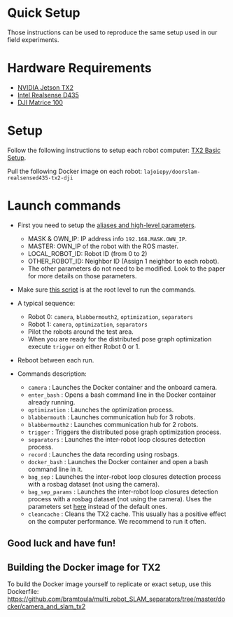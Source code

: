 # Quick Setup
Those instructions can be used to reproduce the same setup used in our field 
experiments.

# Hardware Requirements
- [NVIDIA Jetson TX2](https://developer.nvidia.com/embedded/jetson-tx2)
- [Intel Realsense D435](https//www.intelrealsense.com/depth-camera-d435/)
- [DJI Matrice 100](https://www.dji.com/ca/matrice100?gclid=CjwKCAiA8qLvBRAbEiwAE_ZzPUsslCzK26_TNCYhazw-pswp8oyLU29d8VnYrAOUlDPAR7XsSxS3gxoC0noQAvD_BwE)

<!-- Computer basic setup (link to other file) -->
# Setup 
Follow the following instructions to setup each robot computer:
[TX2 Basic Setup](tx2_setup.md).

<!-- Pull docker images -->
Pull the following Docker image on each robot: `lajoiepy/doorslam-realsensed435-tx2-dji`

# Launch commands
<!-- Install bash commands -->
- First you need to setup the [aliases and high-level parameters](https://github.com/bramtoula/multi_robot_SLAM_separators/blob/2ce1fa45107e92bde5329d023565cf5eebe26004/docker/camera_and_slam_tx2/aliases.txt).
    - MASK & OWN_IP: IP address info `192.168.MASK.OWN_IP`.
    - MASTER: OWN_IP of the robot with the ROS master.
    - LOCAL_ROBOT_ID: Robot ID (from 0 to 2)
    - OTHER_ROBOT_ID: Neighbor ID (Assign 1 neighbor to each robot).
    - The other parameters do not need to be modified. Look to the paper for more details on those parameters.


- Make sure [this script](https://github.com/bramtoula/multi_robot_SLAM_separators/blob/2ce1fa45107e92bde5329d023565cf5eebe26004/docker/camera_and_slam_tx2/entrypoint.sh) is at the root level to run the commands.

- A typical sequence:
    - Robot 0: `camera`, `blabbermouth2`, `optimization`, `separators`
    - Robot 1: `camera`, `optimization`, `separators`
    - Pilot the robots around the test area.
    - When you are ready for the distributed pose graph optimization execute `trigger` on either Robot 0 or 1.

- Reboot between each run.

- Commands description:
    - `camera` : Launches the Docker container and the onboard camera.
    - `enter_bash` : Opens a bash command line in the Docker container already running.
    - `optimization` : Launches the optimization process.
    - `blabbermouth` : Launches communication hub for 3 robots.
    - `blabbermouth2` : Launches communication hub for 2 robots.
    - `trigger` : Triggers the distributed pose graph optimization process.
    - `separators` : Launches the inter-robot loop closures detection process.
    - `record` : Launches the data recording using rosbags.
    - `docker_bash` : Launches the Docker container and open a bash command line in it.
    - `bag_sep` : Launches the inter-robot loop closures detection process with a rosbag dataset (not using the camera).
    - `bag_sep_params` : Launches the inter-robot loop closures detection process with a rosbag dataset (not using the camera). Uses the parameters set [here](https://github.com/bramtoula/multi_robot_SLAM_separators/blob/2ce1fa45107e92bde5329d023565cf5eebe26004/docker/camera_and_slam_tx2/aliases.txt) instead of the default ones.
    - `cleancache` : Cleans the TX2 cache. This usually has a positive effect on the computer performance. We recommend to run it often.

## Good luck and have fun!

## Building the Docker image for TX2
To build the Docker image yourself to replicate or exact setup, use this Dockerfile: https://github.com/bramtoula/multi_robot_SLAM_separators/tree/master/docker/camera_and_slam_tx2


